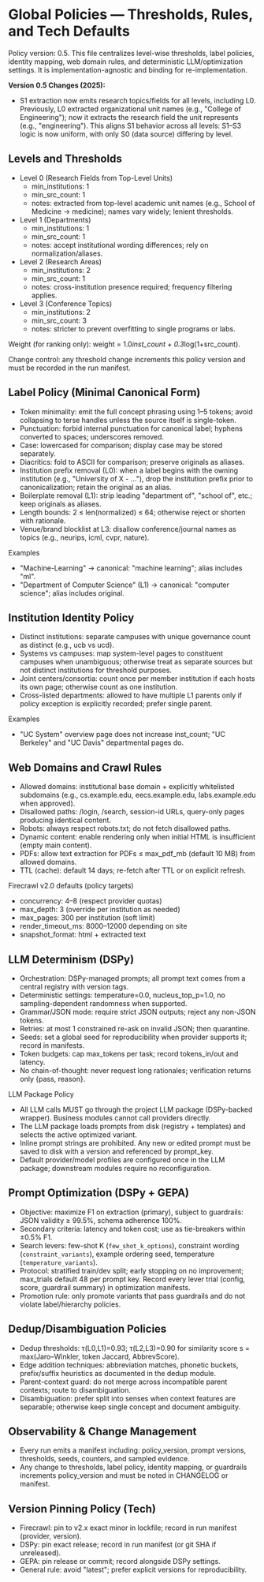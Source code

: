 # Global Policies — Thresholds, Rules, and Tech Defaults

Policy version: 0.5. This file centralizes level-wise thresholds, label policies, identity mapping, web domain rules, and deterministic LLM/optimization settings. It is implementation-agnostic and binding for re-implementation.

**Version 0.5 Changes (2025):**
- S1 extraction now emits research topics/fields for all levels, including L0. Previously, L0 extracted organizational unit names (e.g., "College of Engineering"); now it extracts the research field the unit represents (e.g., "engineering"). This aligns S1 behavior across all levels: S1–S3 logic is now uniform, with only S0 (data source) differing by level.

## Levels and Thresholds
- Level 0 (Research Fields from Top-Level Units)
  - min_institutions: 1
  - min_src_count: 1
  - notes: extracted from top-level academic unit names (e.g., School of Medicine → medicine); names vary widely; lenient thresholds.
- Level 1 (Departments)
  - min_institutions: 1
  - min_src_count: 1
  - notes: accept institutional wording differences; rely on normalization/aliases.
- Level 2 (Research Areas)
  - min_institutions: 2
  - min_src_count: 1
  - notes: cross-institution presence required; frequency filtering applies.
- Level 3 (Conference Topics)
  - min_institutions: 2
  - min_src_count: 3
  - notes: stricter to prevent overfitting to single programs or labs.

Weight (for ranking only): weight = 1.0*inst_count + 0.3*log(1+src_count).

Change control: any threshold change increments this policy version and must be recorded in the run manifest.

## Label Policy (Minimal Canonical Form)
- Token minimality: emit the full concept phrasing using 1–5 tokens; avoid collapsing to terse handles unless the source itself is single-token.
- Punctuation: forbid internal punctuation for canonical label; hyphens converted to spaces; underscores removed.
- Case: lowercased for comparison; display case may be stored separately.
- Diacritics: fold to ASCII for comparison; preserve originals as aliases.
- Institution prefix removal (L0): when a label begins with the owning institution (e.g., "University of X - …"), drop the institution prefix prior to canonicalization; retain the original as an alias.
- Boilerplate removal (L1): strip leading "department of", "school of", etc.; keep originals as aliases.
- Length bounds: 2 ≤ len(normalized) ≤ 64; otherwise reject or shorten with rationale.
- Venue/brand blocklist at L3: disallow conference/journal names as topics (e.g., neurips, icml, cvpr, nature).

Examples
- "Machine-Learning" → canonical: "machine learning"; alias includes "ml".
- "Department of Computer Science" (L1) → canonical: "computer science"; alias includes original.

## Institution Identity Policy
- Distinct institutions: separate campuses with unique governance count as distinct (e.g., ucb vs ucd).
- Systems vs campuses: map system-level pages to constituent campuses when unambiguous; otherwise treat as separate sources but not distinct institutions for threshold purposes.
- Joint centers/consortia: count once per member institution if each hosts its own page; otherwise count as one institution.
- Cross-listed departments: allowed to have multiple L1 parents only if policy exception is explicitly recorded; prefer single parent.

Examples
- "UC System" overview page does not increase inst_count; "UC Berkeley" and "UC Davis" departmental pages do.

## Web Domains and Crawl Rules
- Allowed domains: institutional base domain + explicitly whitelisted subdomains (e.g., cs.example.edu, eecs.example.edu, labs.example.edu when approved).
- Disallowed paths: /login, /search, session-id URLs, query-only pages producing identical content.
- Robots: always respect robots.txt; do not fetch disallowed paths.
- Dynamic content: enable rendering only when initial HTML is insufficient (empty main content).
- PDFs: allow text extraction for PDFs ≤ max_pdf_mb (default 10 MB) from allowed domains.
- TTL (cache): default 14 days; re-fetch after TTL or on explicit refresh.

Firecrawl v2.0 defaults (policy targets)
- concurrency: 4–8 (respect provider quotas)
- max_depth: 3 (override per institution as needed)
- max_pages: 300 per institution (soft limit)
- render_timeout_ms: 8000–12000 depending on site
- snapshot_format: html + extracted text

## LLM Determinism (DSPy)
- Orchestration: DSPy-managed prompts; all prompt text comes from a central registry with version tags.
- Deterministic settings: temperature=0.0, nucleus_top_p=1.0, no sampling-dependent randomness when supported.
- Grammar/JSON mode: require strict JSON outputs; reject any non-JSON tokens.
- Retries: at most 1 constrained re-ask on invalid JSON; then quarantine.
- Seeds: set a global seed for reproducibility when provider supports it; record in manifests.
- Token budgets: cap max_tokens per task; record tokens_in/out and latency.
- No chain-of-thought: never request long rationales; verification returns only {pass, reason}.

LLM Package Policy
- All LLM calls MUST go through the project LLM package (DSPy-backed wrapper). Business modules cannot call providers directly.
- The LLM package loads prompts from disk (registry + templates) and selects the active optimized variant.
- Inline prompt strings are prohibited. Any new or edited prompt must be saved to disk with a version and referenced by prompt_key.
- Default provider/model profiles are configured once in the LLM package; downstream modules require no reconfiguration.

## Prompt Optimization (DSPy + GEPA)
- Objective: maximize F1 on extraction (primary), subject to guardrails: JSON validity ≥ 99.5%, schema adherence 100%.
- Secondary criteria: latency and token cost; use as tie-breakers within ±0.5% F1.
- Search levers: few-shot K (`few_shot_k_options`), constraint wording (`constraint_variants`), example ordering seed, temperature (`temperature_variants`).
- Protocol: stratified train/dev split; early stopping on no improvement; max_trials default 48 per prompt key. Record every lever trial (config, score, guardrail summary) in optimization manifests.
- Promotion rule: only promote variants that pass guardrails and do not violate label/hierarchy policies.

## Dedup/Disambiguation Policies
- Dedup thresholds: τ(L0,L1)=0.93; τ(L2,L3)=0.90 for similarity score s = max(Jaro–Winkler, token Jaccard, AbbrevScore).
- Edge addition techniques: abbreviation matches, phonetic buckets, prefix/suffix heuristics as documented in the dedup module.
- Parent-context guard: do not merge across incompatible parent contexts; route to disambiguation.
- Disambiguation: prefer split into senses when context features are separable; otherwise keep single concept and document ambiguity.

## Observability & Change Management
- Every run emits a manifest including: policy_version, prompt versions, thresholds, seeds, counters, and sampled evidence.
- Any change to thresholds, label policy, identity mapping, or guardrails increments policy_version and must be noted in CHANGELOG or manifest.

## Version Pinning Policy (Tech)
- Firecrawl: pin to v2.x exact minor in lockfile; record in run manifest (provider, version).
- DSPy: pin exact release; record in run manifest (or git SHA if unreleased).
- GEPA: pin release or commit; record alongside DSPy settings.
- General rule: avoid "latest"; prefer explicit versions for reproducibility.
